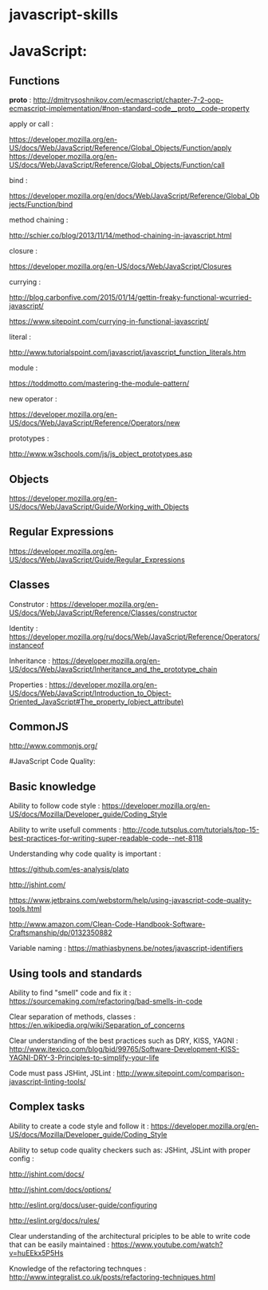 # javascript-skills

# JavaScript:

## Functions

__proto__ : http://dmitrysoshnikov.com/ecmascript/chapter-7-2-oop-ecmascript-implementation/#non-standard-code__proto__code-property

apply or call :

https://developer.mozilla.org/en-US/docs/Web/JavaScript/Reference/Global_Objects/Function/apply
https://developer.mozilla.org/en-US/docs/Web/JavaScript/Reference/Global_Objects/Function/call

bind : 

https://developer.mozilla.org/en/docs/Web/JavaScript/Reference/Global_Objects/Function/bind

method chaining : 

http://schier.co/blog/2013/11/14/method-chaining-in-javascript.html

closure : 

https://developer.mozilla.org/en-US/docs/Web/JavaScript/Closures

currying : 

http://blog.carbonfive.com/2015/01/14/gettin-freaky-functional-wcurried-javascript/

https://www.sitepoint.com/currying-in-functional-javascript/

literal :

http://www.tutorialspoint.com/javascript/javascript_function_literals.htm

module :

https://toddmotto.com/mastering-the-module-pattern/

new operator : 

https://developer.mozilla.org/en-US/docs/Web/JavaScript/Reference/Operators/new

prototypes : 

http://www.w3schools.com/js/js_object_prototypes.asp

## Objects

https://developer.mozilla.org/en-US/docs/Web/JavaScript/Guide/Working_with_Objects

## Regular Expressions

https://developer.mozilla.org/en-US/docs/Web/JavaScript/Guide/Regular_Expressions

## Classes

Construtor : https://developer.mozilla.org/en-US/docs/Web/JavaScript/Reference/Classes/constructor

Identity : https://developer.mozilla.org/ru/docs/Web/JavaScript/Reference/Operators/instanceof

Inheritance : https://developer.mozilla.org/en-US/docs/Web/JavaScript/Inheritance_and_the_prototype_chain

Properties : https://developer.mozilla.org/en-US/docs/Web/JavaScript/Introduction_to_Object-Oriented_JavaScript#The_property_(object_attribute)

## CommonJS

http://www.commonjs.org/

#JavaScript Code Quality:

## Basic knowledge

Ability to follow code style : https://developer.mozilla.org/en-US/docs/Mozilla/Developer_guide/Coding_Style

Ability to write usefull comments : http://code.tutsplus.com/tutorials/top-15-best-practices-for-writing-super-readable-code--net-8118

Understanding why code quality is important :

https://github.com/es-analysis/plato

http://jshint.com/

https://www.jetbrains.com/webstorm/help/using-javascript-code-quality-tools.html

http://www.amazon.com/Clean-Code-Handbook-Software-Craftsmanship/dp/0132350882

Variable naming : https://mathiasbynens.be/notes/javascript-identifiers

## Using tools and standards

Ability to find "smell" code and fix it : https://sourcemaking.com/refactoring/bad-smells-in-code

Clear separation of methods, classes : https://en.wikipedia.org/wiki/Separation_of_concerns

Clear understanding of the best practices such as DRY, KISS, YAGNI : http://www.itexico.com/blog/bid/99765/Software-Development-KISS-YAGNI-DRY-3-Principles-to-simplify-your-life

Code must pass JSHint, JSLint : http://www.sitepoint.com/comparison-javascript-linting-tools/

## Complex tasks

Ability to create a code style and follow it : https://developer.mozilla.org/en-US/docs/Mozilla/Developer_guide/Coding_Style

Ability to setup code quality checkers such as: JSHint, JSLint with proper config : 

http://jshint.com/docs/

http://jshint.com/docs/options/

http://eslint.org/docs/user-guide/configuring

http://eslint.org/docs/rules/

Clear understanding of the architectural priciples to be able to write code that can be easily maintained : https://www.youtube.com/watch?v=huEEkx5P5Hs

Knowledge of the refactoring technques : http://www.integralist.co.uk/posts/refactoring-techniques.html
